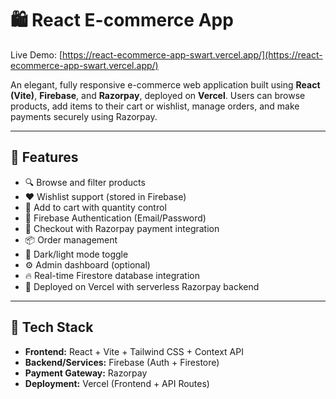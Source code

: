 # 🛍️ React E-commerce App

Live Demo: [https://react-ecommerce-app-swart.vercel.app/](https://react-ecommerce-app-swart.vercel.app/)

An elegant, fully responsive e-commerce web application built using **React (Vite)**, **Firebase**, and **Razorpay**, deployed on **Vercel**. Users can browse products, add items to their cart or wishlist, manage orders, and make payments securely using Razorpay.

---

## 🚀 Features

- 🔍 Browse and filter products
- ❤️ Wishlist support (stored in Firebase)
- 🛒 Add to cart with quantity control
- 🔐 Firebase Authentication (Email/Password)
- 🧾 Checkout with Razorpay payment integration
- 📦 Order management
- 🌙 Dark/light mode toggle
- ⚙️ Admin dashboard (optional)
- 🔥 Real-time Firestore database integration
- 💨 Deployed on Vercel with serverless Razorpay backend

---

## 🔧 Tech Stack

- **Frontend:** React + Vite + Tailwind CSS + Context API
- **Backend/Services:** Firebase (Auth + Firestore)
- **Payment Gateway:** Razorpay
- **Deployment:** Vercel (Frontend + API Routes)

